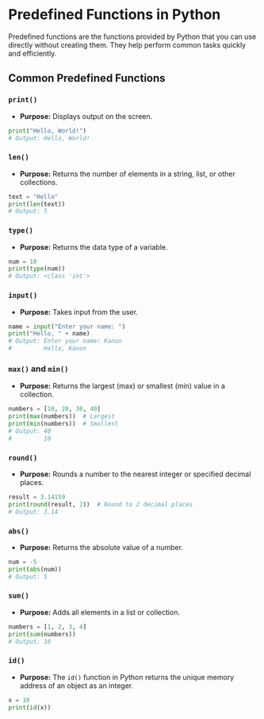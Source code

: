 # Predefined Functions in Python

Predefined functions are the functions provided by Python that you can use directly without creating them. They help perform common tasks quickly and efficiently.

## Common Predefined Functions

### `print()`
- **Purpose:** Displays output on the screen.
```python
print("Hello, World!")
# Output: Hello, World!
```

### `len()`
- **Purpose:** Returns the number of elements in a string, list, or other collections.
```python
text = "Hello"
print(len(text))
# Output: 5
```

### `type()`
- **Purpose:** Returns the data type of a variable.
```python
num = 10
print(type(num))
# Output: <class 'int'>
```

### `input()`
- **Purpose:** Takes input from the user.
```python
name = input("Enter your name: ")
print("Hello, " + name)
# Output: Enter your name: Kanon
#         Hello, Kanon
```

### `max()` and `min()`
- **Purpose:** Returns the largest (max) or smallest (min) value in a collection.
```python
numbers = [10, 20, 30, 40]
print(max(numbers))  # Largest
print(min(numbers))  # Smallest
# Output: 40
#         10
```

### `round()`
- **Purpose:** Rounds a number to the nearest integer or specified decimal places.
```python
result = 3.14159
print(round(result, 2))  # Round to 2 decimal places
# Output: 3.14
```

### `abs()`
- **Purpose:** Returns the absolute value of a number.
```python
num = -5
print(abs(num))
# Output: 5
```

### `sum()`
- **Purpose:** Adds all elements in a list or collection.
```python
numbers = [1, 2, 3, 4]
print(sum(numbers))
# Output: 10
```

### `id()`
- **Purpose:** The `id()` function in Python returns the unique memory address of an object as an integer.
```python
x = 10
print(id(x))
```
